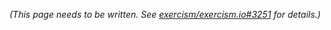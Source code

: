 *(This page needs to be written.  See [exercism/exercism.io#3251](https://github.com/exercism/exercism.io/issues/3251) for details.)*
